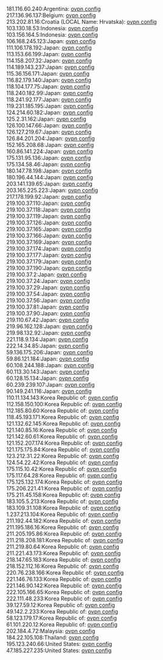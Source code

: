 181.116.60.240:Argentina: [ovpn config](vpn/181_116_60_240.ovpn)  
217.136.96.137:Belgium: [ovpn config](vpn/217_136_96_137.ovpn)  
213.202.81.16:Croatia (LOCAL Name: Hrvatska): [ovpn config](vpn/213_202_81_16.ovpn)  
103.130.18.53:Indonesia: [ovpn config](vpn/103_130_18_53.ovpn)  
103.156.164.5:Indonesia: [ovpn config](vpn/103_156_164_5.ovpn)  
106.168.245.123:Japan: [ovpn config](vpn/106_168_245_123.ovpn)  
111.106.178.192:Japan: [ovpn config](vpn/111_106_178_192.ovpn)  
113.153.66.199:Japan: [ovpn config](vpn/113_153_66_199.ovpn)  
114.158.207.32:Japan: [ovpn config](vpn/114_158_207_32.ovpn)  
114.189.143.237:Japan: [ovpn config](vpn/114_189_143_237.ovpn)  
115.36.156.171:Japan: [ovpn config](vpn/115_36_156_171.ovpn)  
116.82.179.140:Japan: [ovpn config](vpn/116_82_179_140.ovpn)  
118.104.177.75:Japan: [ovpn config](vpn/118_104_177_75.ovpn)  
118.240.182.99:Japan: [ovpn config](vpn/118_240_182_99.ovpn)  
118.241.92.177:Japan: [ovpn config](vpn/118_241_92_177.ovpn)  
119.231.185.195:Japan: [ovpn config](vpn/119_231_185_195.ovpn)  
124.214.60.182:Japan: [ovpn config](vpn/124_214_60_182.ovpn)  
125.2.31.162:Japan: [ovpn config](vpn/125_2_31_162.ovpn)  
126.100.147.66:Japan: [ovpn config](vpn/126_100_147_66.ovpn)  
126.127.219.67:Japan: [ovpn config](vpn/126_127_219_67.ovpn)  
126.84.201.204:Japan: [ovpn config](vpn/126_84_201_204.ovpn)  
152.165.208.68:Japan: [ovpn config](vpn/152_165_208_68.ovpn)  
160.86.141.224:Japan: [ovpn config](vpn/160_86_141_224.ovpn)  
175.131.95.136:Japan: [ovpn config](vpn/175_131_95_136.ovpn)  
175.134.58.46:Japan: [ovpn config](vpn/175_134_58_46.ovpn)  
180.147.78.198:Japan: [ovpn config](vpn/180_147_78_198.ovpn)  
180.196.44.144:Japan: [ovpn config](vpn/180_196_44_144.ovpn)  
203.141.139.65:Japan: [ovpn config](vpn/203_141_139_65.ovpn)  
203.165.225.223:Japan: [ovpn config](vpn/203_165_225_223.ovpn)  
217.178.199.92:Japan: [ovpn config](vpn/217_178_199_92.ovpn)  
219.100.37.110:Japan: [ovpn config](vpn/219_100_37_110.ovpn)  
219.100.37.118:Japan: [ovpn config](vpn/219_100_37_118.ovpn)  
219.100.37.119:Japan: [ovpn config](vpn/219_100_37_119.ovpn)  
219.100.37.126:Japan: [ovpn config](vpn/219_100_37_126.ovpn)  
219.100.37.165:Japan: [ovpn config](vpn/219_100_37_165.ovpn)  
219.100.37.166:Japan: [ovpn config](vpn/219_100_37_166.ovpn)  
219.100.37.169:Japan: [ovpn config](vpn/219_100_37_169.ovpn)  
219.100.37.174:Japan: [ovpn config](vpn/219_100_37_174.ovpn)  
219.100.37.177:Japan: [ovpn config](vpn/219_100_37_177.ovpn)  
219.100.37.179:Japan: [ovpn config](vpn/219_100_37_179.ovpn)  
219.100.37.190:Japan: [ovpn config](vpn/219_100_37_190.ovpn)  
219.100.37.2:Japan: [ovpn config](vpn/219_100_37_2.ovpn)  
219.100.37.24:Japan: [ovpn config](vpn/219_100_37_24.ovpn)  
219.100.37.29:Japan: [ovpn config](vpn/219_100_37_29.ovpn)  
219.100.37.54:Japan: [ovpn config](vpn/219_100_37_54.ovpn)  
219.100.37.56:Japan: [ovpn config](vpn/219_100_37_56.ovpn)  
219.100.37.81:Japan: [ovpn config](vpn/219_100_37_81.ovpn)  
219.100.37.90:Japan: [ovpn config](vpn/219_100_37_90.ovpn)  
219.110.67.42:Japan: [ovpn config](vpn/219_110_67_42.ovpn)  
219.96.162.128:Japan: [ovpn config](vpn/219_96_162_128.ovpn)  
219.98.132.92:Japan: [ovpn config](vpn/219_98_132_92.ovpn)  
221.118.9.134:Japan: [ovpn config](vpn/221_118_9_134.ovpn)  
222.14.34.85:Japan: [ovpn config](vpn/222_14_34_85.ovpn)  
59.136.175.206:Japan: [ovpn config](vpn/59_136_175_206.ovpn)  
59.86.121.184:Japan: [ovpn config](vpn/59_86_121_184.ovpn)  
60.108.244.188:Japan: [ovpn config](vpn/60_108_244_188.ovpn)  
60.113.30.143:Japan: [ovpn config](vpn/60_113_30_143.ovpn)  
60.128.15.134:Japan: [ovpn config](vpn/60_128_15_134.ovpn)  
60.239.239.107:Japan: [ovpn config](vpn/60_239_239_107.ovpn)  
90.149.241.116:Japan: [ovpn config](vpn/90_149_241_116.ovpn)  
110.11.134.143:Korea Republic of: [ovpn config](vpn/110_11_134_143.ovpn)  
112.158.150.100:Korea Republic of: [ovpn config](vpn/112_158_150_100.ovpn)  
112.185.80.60:Korea Republic of: [ovpn config](vpn/112_185_80_60.ovpn)  
118.45.193.171:Korea Republic of: [ovpn config](vpn/118_45_193_171.ovpn)  
121.132.62.145:Korea Republic of: [ovpn config](vpn/121_132_62_145.ovpn)  
121.140.85.16:Korea Republic of: [ovpn config](vpn/121_140_85_16.ovpn)  
121.142.60.61:Korea Republic of: [ovpn config](vpn/121_142_60_61.ovpn)  
121.152.207.174:Korea Republic of: [ovpn config](vpn/121_152_207_174.ovpn)  
121.175.175.84:Korea Republic of: [ovpn config](vpn/121_175_175_84.ovpn)  
123.212.31.22:Korea Republic of: [ovpn config](vpn/123_212_31_22.ovpn)  
124.54.22.42:Korea Republic of: [ovpn config](vpn/124_54_22_42.ovpn)  
175.115.10.42:Korea Republic of: [ovpn config](vpn/175_115_10_42.ovpn)  
175.117.64.28:Korea Republic of: [ovpn config](vpn/175_117_64_28.ovpn)  
175.125.132.174:Korea Republic of: [ovpn config](vpn/175_125_132_174.ovpn)  
175.206.221.41:Korea Republic of: [ovpn config](vpn/175_206_221_41.ovpn)  
175.211.45.158:Korea Republic of: [ovpn config](vpn/175_211_45_158.ovpn)  
183.105.5.213:Korea Republic of: [ovpn config](vpn/183_105_5_213.ovpn)  
183.109.31.108:Korea Republic of: [ovpn config](vpn/183_109_31_108.ovpn)  
1.237.213.104:Korea Republic of: [ovpn config](vpn/1_237_213_104.ovpn)  
211.192.44.182:Korea Republic of: [ovpn config](vpn/211_192_44_182.ovpn)  
211.195.186.16:Korea Republic of: [ovpn config](vpn/211_195_186_16.ovpn)  
211.205.195.86:Korea Republic of: [ovpn config](vpn/211_205_195_86.ovpn)  
211.218.208.181:Korea Republic of: [ovpn config](vpn/211_218_208_181.ovpn)  
211.219.80.64:Korea Republic of: [ovpn config](vpn/211_219_80_64.ovpn)  
211.221.43.173:Korea Republic of: [ovpn config](vpn/211_221_43_173.ovpn)  
218.147.65.183:Korea Republic of: [ovpn config](vpn/218_147_65_183.ovpn)  
218.152.112.16:Korea Republic of: [ovpn config](vpn/218_152_112_16.ovpn)  
220.76.238.166:Korea Republic of: [ovpn config](vpn/220_76_238_166.ovpn)  
221.146.76.133:Korea Republic of: [ovpn config](vpn/221_146_76_133.ovpn)  
221.146.90.142:Korea Republic of: [ovpn config](vpn/221_146_90_142.ovpn)  
222.105.166.65:Korea Republic of: [ovpn config](vpn/222_105_166_65.ovpn)  
222.111.48.233:Korea Republic of: [ovpn config](vpn/222_111_48_233.ovpn)  
39.127.59.12:Korea Republic of: [ovpn config](vpn/39_127_59_12.ovpn)  
49.142.2.233:Korea Republic of: [ovpn config](vpn/49_142_2_233.ovpn)  
58.123.179.17:Korea Republic of: [ovpn config](vpn/58_123_179_17.ovpn)  
61.101.220.12:Korea Republic of: [ovpn config](vpn/61_101_220_12.ovpn)  
202.184.4.72:Malaysia: [ovpn config](vpn/202_184_4_72.ovpn)  
184.22.105.108:Thailand: [ovpn config](vpn/184_22_105_108.ovpn)  
195.123.240.66:United States: [ovpn config](vpn/195_123_240_66.ovpn)  
47.185.227.235:United States: [ovpn config](vpn/47_185_227_235.ovpn)  
